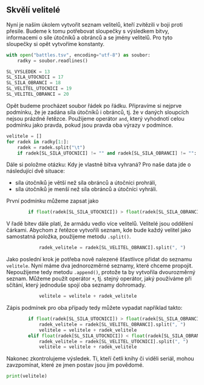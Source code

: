 ## Skvělí velitelé

Nyní je naším úkolem vytvořit seznam velitelů, kteří zvítězili v boji proti přesile. Budeme k tomu potřebovat sloupečky s výsledkem bitvy, informacemi o síle útočníků a obránců a se jmény velitelů. Pro tyto sloupečky si opět vytvoříme konstanty.

```py
with open("battles.tsv", encoding="utf-8") as soubor:
    radky = soubor.readlines()

SL_VYSLEDEK = 13
SL_SILA_UTOCNICI = 17
SL_SILA_OBRANCI = 18
SL_VELITEL_UTOCNICI = 19
SL_VELITEL_OBRANCI = 20
```

Opět budeme procházet soubor řádek po řádku. Připravíme si nejprve podmínku, že je zadána síla útočníků i obránců, tj. že v daných sloupcích nejsou prázdné řetězce. Použijeme operátor `and`, který vyhodnotí celou podmínku jako pravda, pokud jsou pravda oba výrazy v podmínce.

```py
velitele = []
for radek in radky[1:]:
    radek = radek.split("\t")
    if radek[SL_SILA_UTOCNICI] != "" and radek[SL_SILA_OBRANCI] != "":
```

Dále si položme otázku: Kdy je vlastně bitva vyhraná? Pro naše data jde o následující dvě situace:

- síla útočníků je větší než síla obránců a útočníci prohráli,
- síla útočníků je menší než síla obránců a útočníci vyhráli.

První podmínku můžeme zapsat jako

```py
        if float(radek[SL_SILA_UTOCNICI]) > float(radek[SL_SILA_OBRANCI]) and radek[SL_VYSLEDEK] == "loss":
```

V řadě bitev dále platí, že armádu vedlo více velitelů. Velitelé jsou oddělení čárkami. Abychom z řetězce vytvořili seznam, kde bude každý velitel jako samostatná položka, použijeme metodu `.split()`.

```py
            radek_velitele = radek[SL_VELITEL_OBRANCI].split(", ")
```

Jako poslední krok je potřeba nově nalezené šťastlivce přidat do seznamu `velitele`. Nyní máme dva jednorozměrné seznamy, které chceme propojit. Nepoužijeme tedy metodu `.append()`, protože ta by vytvořila dvourozměrný seznam. Můžeme použít operátor `+`, tj. stejný operátor, jaký používáme při sčítání, který jednoduše spojí oba seznamy dohromady.

```py
            velitele = velitele + radek_velitele
```

Zápis podmínek pro oba případy tedy můžete vypadat například takto:

```py
        if float(radek[SL_SILA_UTOCNICI]) > float(radek[SL_SILA_OBRANCI]) and radek[SL_VYSLEDEK] == "loss":
            radek_velitele = radek[SL_VELITEL_OBRANCI].split(", ")
            velitele = velitele + radek_velitele
        elif float(radek[SL_SILA_UTOCNICI]) < float(radek[SL_SILA_OBRANCI]) and radek[SL_VYSLEDEK] == "won":
            radek_velitele = radek[SL_VELITEL_UTOCNICI].split(", ")
            velitele = velitele + radek_velitele
```

Nakonec zkontrolujeme výsledek. Ti, kteří četli knihy či viděli seriál, mohou zavzpomínat, které ze jmen postav jsou jim povědomé.

```py
print(velitele)
```
